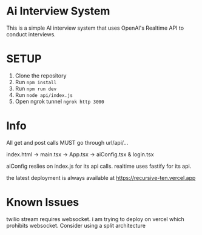 # Ai Interview System

This is a simple AI interview system that uses OpenAI's Realtime API to conduct interviews.

# SETUP
1. Clone the repository
2. Run `npm install`
3. Run `npm run dev`
4. Run `node api/index.js`
5. Open ngrok tunnel `ngrok http 3000` 


# Info
All get and post calls MUST go through url/api/...

index.html -> main.tsx -> App.tsx -> aiConfig.tsx & login.tsx

aiConfig reslies on index.js for its api calls. realtime uses fastify for its api.

the latest deployment is always available at https://recursive-ten.vercel.app

# Known Issues
twilio stream requires websocket. i am trying to deploy on vercel which prohibits websocket. Consider using a split architecture 